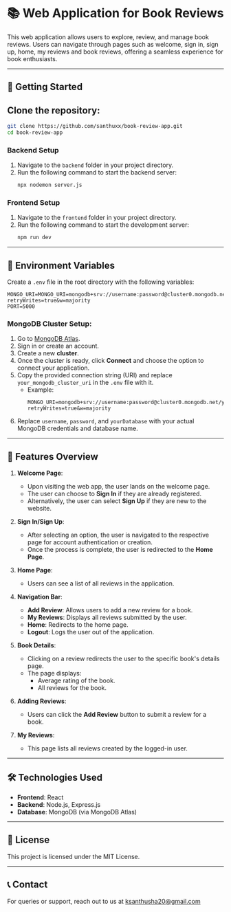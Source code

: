 
# 📚 Web Application for Book Reviews

This web application allows users to explore, review, and manage book reviews. Users can navigate through pages such as welcome, sign in, sign up, home, my reviews and book reviews, offering a seamless experience for book enthusiasts.

---

## 🚀 Getting Started

## Clone the repository:
   ```bash
   git clone https://github.com/santhuxx/book-review-app.git
   cd book-review-app
   ```
### Backend Setup

1. Navigate to the `backend` folder in your project directory.
2. Run the following command to start the backend server:
   ```bash
   npx nodemon server.js
   ```

### Frontend Setup

1. Navigate to the `frontend` folder in your project directory.
2. Run the following command to start the development server:
   ```bash
   npm run dev
   ```

---

## 🔑 Environment Variables

Create a `.env` file in the root directory with the following variables:

```env
MONGO_URI=MONGO_URI=mongodb+srv://username:password@cluster0.mongodb.net/yourDatabase?retryWrites=true&w=majority
PORT=5000
```

### MongoDB Cluster Setup:

1. Go to [MongoDB Atlas](https://www.mongodb.com/cloud/atlas).
2. Sign in or create an account.
3. Create a new **cluster**.
4. Once the cluster is ready, click **Connect** and choose the option to connect your application.
5. Copy the provided connection string (URI) and replace `your_mongodb_cluster_uri` in the `.env` file with it.
   - Example:
     ```env
     MONGO_URI=mongodb+srv://username:password@cluster0.mongodb.net/yourDatabase?retryWrites=true&w=majority
     ```
6. Replace `username`, `password`, and `yourDatabase` with your actual MongoDB credentials and database name.

---

## 📝 Features Overview

1. **Welcome Page**:
   - Upon visiting the web app, the user lands on the welcome page.
   - The user can choose to **Sign In** if they are already registered.
   - Alternatively, the user can select **Sign Up** if they are new to the website.

2. **Sign In/Sign Up**:
   - After selecting an option, the user is navigated to the respective page for account authentication or creation.
   - Once the process is complete, the user is redirected to the **Home Page**.

3. **Home Page**:
   - Users can see a list of all reviews in the application.

4. **Navigation Bar**:
   - **Add Review**: Allows users to add a new review for a book.
   - **My Reviews**: Displays all reviews submitted by the user.
   - **Home**: Redirects to the home page.
   - **Logout**: Logs the user out of the application.

5. **Book Details**:
   - Clicking on a review redirects the user to the specific book's details page.
   - The page displays:
     - Average rating of the book.
     - All reviews for the book.

6. **Adding Reviews**:
   - Users can click the **Add Review** button to submit a review for a book.

7. **My Reviews**:
   - This page lists all reviews created by the logged-in user.

---

## 🛠️ Technologies Used

- **Frontend**: React
- **Backend**: Node.js, Express.js
- **Database**: MongoDB (via MongoDB Atlas)

---

## 📄 License

This project is licensed under the MIT License.


---

## 📞 Contact

For queries or support, reach out to us at ksanthusha20@gmail.com
